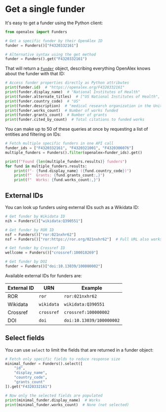 # Get a single funder

It's easy to get a funder using the Python client:

```python
from openalex import Funders

# Get a specific funder by their OpenAlex ID
funder = Funders()["F4320332161"]

# Alternative syntax using the get method
funder = Funders().get("F4320332161")
```

That will return a [`Funder`](funder-object.md) object, describing everything OpenAlex knows about the funder with that ID:

```python
# Access funder properties directly as Python attributes
print(funder.id)  # "https://openalex.org/F4320332161"
print(funder.display_name)  # "National Institutes of Health"
print(funder.alternate_titles)  # ["US National Institutes of Health", "Institutos Nacionales de la Salud", "NIH"]
print(funder.country_code)  # "US"
print(funder.description)  # "medical research organization in the United States"
print(funder.works_count)  # Number of works funded
print(funder.grants_count)  # Number of grants
print(funder.cited_by_count)  # Total citations to funded works
```

You can make up to 50 of these queries at once by requesting a list of entities and filtering on IDs:

```python
# Fetch multiple specific funders in one API call
funder_ids = ["F4320332161", "F4320321001", "F4320306076"]
multiple_funders = Funders().filter(openalex=funder_ids).get()

print(f"Found {len(multiple_funders.results)} funders")
for fund in multiple_funders.results:
    print(f"- {fund.display_name} ({fund.country_code})")
    print(f"  Grants: {fund.grants_count:,}")
    print(f"  Works: {fund.works_count:,}")
```

## External IDs

You can look up funders using external IDs such as a Wikidata ID:

```python
# Get funder by Wikidata ID
nih = Funders()["wikidata:Q390551"]

# Get funder by ROR ID
nsf = Funders()["ror:021nxhr62"]
nsf = Funders()["ror:https://ror.org/021nxhr62"]  # Full URL also works

# Get funder by Crossref ID
wellcome = Funders()["crossref:100010269"]

# Get funder by DOI
funder = Funders()["doi:10.13039/100000002"]
```

Available external IDs for funders are:

| External ID | URN | Example |
|------------|-----|---------|
| ROR | `ror` | `ror:021nxhr62` |
| Wikidata | `wikidata` | `wikidata:Q390551` |
| Crossref | `crossref` | `crossref:100000002` |
| DOI | `doi` | `doi:10.13039/100000002` |

## Select fields

You can use `select` to limit the fields that are returned in a funder object:

```python
# Fetch only specific fields to reduce response size
minimal_funder = Funders().select([
    "id", 
    "display_name", 
    "country_code",
    "grants_count"
]).get("F4320332161")

# Now only the selected fields are populated
print(minimal_funder.display_name)  # Works
print(minimal_funder.works_count)  # None (not selected)
```

